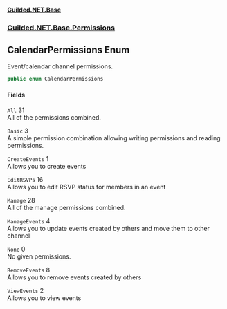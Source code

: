 
#### [Guilded.NET.Base](Guilded_NET_Base 'Guilded_NET_Base')
### [Guilded.NET.Base.Permissions](Guilded_NET_Base#Guilded_NET_Base_Permissions 'Guilded.NET.Base.Permissions')
## CalendarPermissions Enum
Event/calendar channel permissions.  
```csharp
public enum CalendarPermissions

```

#### Fields
<a name='Guilded_NET_Base_Permissions_CalendarPermissions_All'></a>
`All` 31  
All of the permissions combined.  
  
<a name='Guilded_NET_Base_Permissions_CalendarPermissions_Basic'></a>
`Basic` 3  
A simple permission combination allowing writing permissions and reading permissions.  
  
<a name='Guilded_NET_Base_Permissions_CalendarPermissions_CreateEvents'></a>
`CreateEvents` 1  
Allows you to create events  
  
<a name='Guilded_NET_Base_Permissions_CalendarPermissions_EditRSVPs'></a>
`EditRSVPs` 16  
Allows you to edit RSVP status for members in an event  
  
<a name='Guilded_NET_Base_Permissions_CalendarPermissions_Manage'></a>
`Manage` 28  
All of the manage permissions combined.  
  
<a name='Guilded_NET_Base_Permissions_CalendarPermissions_ManageEvents'></a>
`ManageEvents` 4  
Allows you to update events created by others and move them to other channel  
  
<a name='Guilded_NET_Base_Permissions_CalendarPermissions_None'></a>
`None` 0  
No given permissions.  
  
<a name='Guilded_NET_Base_Permissions_CalendarPermissions_RemoveEvents'></a>
`RemoveEvents` 8  
Allows you to remove events created by others  
  
<a name='Guilded_NET_Base_Permissions_CalendarPermissions_ViewEvents'></a>
`ViewEvents` 2  
Allows you to view events  
  
